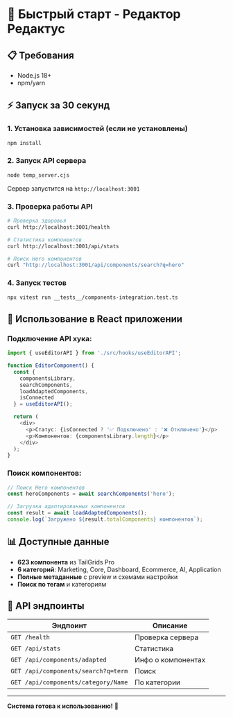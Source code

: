 # 🚀 Быстрый старт - Редактор Редактус

## 📋 Требования
- Node.js 18+
- npm/yarn

## ⚡ Запуск за 30 секунд

### 1. Установка зависимостей (если не установлены)
```bash
npm install
```

### 2. Запуск API сервера
```bash
node temp_server.cjs
```
Сервер запустится на `http://localhost:3001`

### 3. Проверка работы API
```bash
# Проверка здоровья
curl http://localhost:3001/health

# Статистика компонентов
curl http://localhost:3001/api/stats

# Поиск Hero компонентов
curl "http://localhost:3001/api/components/search?q=hero"
```

### 4. Запуск тестов
```bash
npx vitest run __tests__/components-integration.test.ts
```

## 🧩 Использование в React приложении

### Подключение API хука:
```typescript
import { useEditorAPI } from './src/hooks/useEditorAPI';

function EditorComponent() {
  const { 
    componentsLibrary, 
    searchComponents, 
    loadAdaptedComponents,
    isConnected 
  } = useEditorAPI();

  return (
    <div>
      <p>Статус: {isConnected ? '✅ Подключено' : '❌ Отключено'}</p>
      <p>Компонентов: {componentsLibrary.length}</p>
    </div>
  );
}
```

### Поиск компонентов:
```typescript
// Поиск Hero компонентов
const heroComponents = await searchComponents('hero');

// Загрузка адаптированных компонентов
const result = await loadAdaptedComponents();
console.log(`Загружено ${result.totalComponents} компонентов`);
```

## 📊 Доступные данные

- **623 компонента** из TailGrids Pro
- **6 категорий**: Marketing, Core, Dashboard, Ecommerce, AI, Application
- **Полные метаданные** с preview и схемами настройки
- **Поиск по тегам** и категориям

## 🔧 API эндпоинты

| Эндпоинт | Описание |
|----------|----------|
| `GET /health` | Проверка сервера |
| `GET /api/stats` | Статистика |
| `GET /api/components/adapted` | Инфо о компонентах |
| `GET /api/components/search?q=term` | Поиск |
| `GET /api/components/category/Name` | По категории |

---
**Система готова к использованию!** 🎉